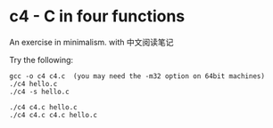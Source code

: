 c4 - C in four functions
========================

An exercise in minimalism.
	with 中文阅读笔记

Try the following:

    gcc -o c4 c4.c  (you may need the -m32 option on 64bit machines)
    ./c4 hello.c
    ./c4 -s hello.c

    ./c4 c4.c hello.c
    ./c4 c4.c c4.c hello.c

